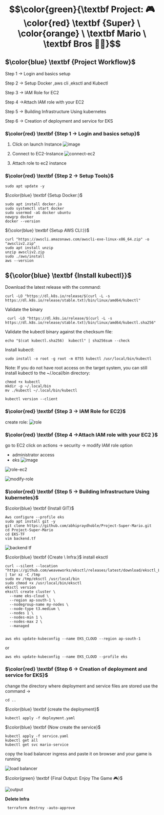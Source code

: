 # $$\color{green}{\textbf Project: 🎮 \color{red} \textbf {Super} \ \color{orange} \ \textbf Mario  \ \textbf Bros 🍄🐢}$$

##  $\color{blue} \textbf {Project  Workflow}$
Step 1 → Login and basics setup

Step 2 → Setup Docker  ,aws cli ,eksctl and Kubectl

Step 3 → IAM Role for EC2

Step 4 →Attach IAM role with your EC2

Step 5 → Building Infrastructure Using kubernetes

Step 6 → Creation of deployment and service for EKS



### $\color{red} \textbf {Step 1 → Login  and  basics  setup}$
1. Click on launch Instance
   ![image](https://github.com/user-attachments/assets/794b1845-a829-47bd-9176-1ae38d742f94)

3. Connect to EC2-Instance
   ![connect-ec2](https://github.com/abhipraydhoble/Project-Super-Mario/assets/122669982/9d518e77-6f65-4153-acfc-790a6eaf669a)

   
5. Attach role to ec2 instance

### $\color{red} \textbf {Step 2 → Setup  Tools}$

````
sudo apt update -y
````
$\color{blue} \textbf {Setup  Docker:}$
````
sudo apt install docker.io
sudo systemctl start docker
sudo usermod -aG docker ubuntu
newgrp docker
docker --version
````
${\color{blue} \textbf {Setup  AWS CLI:}}$
````
curl "https://awscli.amazonaws.com/awscli-exe-linux-x86_64.zip" -o "awscliv2.zip"
sudo apt install unzip 
unzip awscliv2.zip
sudo ./aws/install
aws --version

````

## ${\color{blue} \textbf {Install kubectl}}$
Download the latest release with the command:
````
curl -LO "https://dl.k8s.io/release/$(curl -L -s https://dl.k8s.io/release/stable.txt)/bin/linux/amd64/kubectl"
````
Validate the binary 
````
 curl -LO "https://dl.k8s.io/release/$(curl -L -s https://dl.k8s.io/release/stable.txt)/bin/linux/amd64/kubectl.sha256"
````
Validate the kubectl binary against the checksum file:
````
echo "$(cat kubectl.sha256)  kubectl" | sha256sum --check
````
Install kubectl:
````
sudo install -o root -g root -m 0755 kubectl /usr/local/bin/kubectl
````
Note:
If you do not have root access on the target system, you can still install kubectl to the ~/.local/bin directory:
````
chmod +x kubectl
mkdir -p ~/.local/bin
mv ./kubectl ~/.local/bin/kubectl
````
````
kubectl version --client
````
### $\color{red} \textbf {Step 3 → IAM  Role  for  EC2}$
create role:
![role](https://github.com/abhipraydhoble/Project-Super-Mario/assets/122669982/31a05c18-f34b-430d-b5cb-c5873ae6e9c5)

### $\color{red} \textbf {Step 4 →Attach  IAM  role  with your  EC2 }$
go to EC2 
click on actions → security → modify IAM role option
- administrator access
- eks
![image](https://github.com/user-attachments/assets/c23f9d00-505d-4a0d-b07d-c6b21d419748)

![role-ec2](https://github.com/abhipraydhoble/Project-Super-Mario/assets/122669982/70cc0ebb-6063-4c4b-98df-7259a08749b8)

![modify-role](https://github.com/abhipraydhoble/Project-Super-Mario/assets/122669982/3e998e21-3654-43b0-8df0-496f009ef0a6)

### $\color{red} \textbf {Step 5 → Building Infrastructure  Using  kubernetes}$
$\color{blue} \textbf {Install  GIT}$
````
Aws configure --profile eks
sudo apt install git -y
git clone https://github.com/abhipraydhoble/Project-Super-Mario.git
cd Project-Super-Mario
cd EKS-TF
vim backend.tf
````
![backend tf](https://github.com/abhipraydhoble/Project-Super-Mario/assets/122669982/6b9e648f-2f13-41e8-a66b-6b6e6e0a63de)

$\color{blue} \textbf {Create \ Infra:}$ install eksctl 
````
curl --silent --location "https://github.com/weaveworks/eksctl/releases/latest/download/eksctl_Linux_amd64.tar.gz" | tar xz -C /tmp
sudo mv /tmp/eksctl /usr/local/bin
sudo chmod +x /usr/local/bin/eksctl
eksctl version
eksctl create cluster \
  --name eks-cloud \
  --region ap-south-1 \
  --nodegroup-name my-nodes \
  --node-type t3.medium \
  --nodes 1 \
  --nodes-min 1 \
  --nodes-max 2 \
  --managed


aws eks update-kubeconfig --name EKS_CLOUD --region ap-south-1
````
or
````
aws eks update-kubeconfig --name EKS_CLOUD --profile eks
````

### $\color{red} \textbf {Step 6 → Creation  of  deployment  and service  for  EKS}$
change the directory where deployment and service files are stored use the command →
````
cd ..
````
$\color{blue} \textbf {create  the  deployment}$
````
kubectl apply -f deployment.yaml
````
$\color{blue} \textbf {Now create  the service}$
````
kubectl apply -f service.yaml
kubectl get all
kubectl get svc mario-service
````
copy the load balancer ingress and paste it on browser and your game is running

![load balancer](https://github.com/abhipraydhoble/Project-Super-Mario/assets/122669982/d085951d-3398-44ad-b9cd-05c561b74664)



$\color{green} \textbf {Final Output: Enjoy The Game 🎮}$

![output](https://github.com/abhipraydhoble/Project-Super-Mario/assets/122669982/edfff0b5-6507-48e4-b552-908671b59920)

**Delete Infra**
````
 terraform destroy -auto-approve
````

